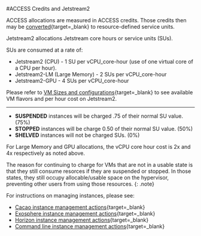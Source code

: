 #ACCESS Credits and Jetstream2

ACCESS allocations are measured in ACCESS credits. Those credits then may be [converted](https://allocations.access-ci.org/exchange_calculator){target=_blank} to resource-defined service units.

Jetstream2 allocations Jetstream core hours or service units (SUs).

SUs are consumed at a rate of:

*   Jetstream2 (CPU) - 1 SU per vCPU_core-hour (use of one virtual core of a CPU per hour).
*   Jetstream2-LM (Large Memory) - 2 SUs per vCPU_core-hour
*   Jetstream2-GPU - 4 SUs per vCPU_core-hour

Please refer to [VM Sizes and configurations](../general/vmsizes.md){target=_blank} to see available VM flavors and per hour cost on Jetstream2.

---

* **SUSPENDED** instances will be charged .75 of their normal SU value. (75%)
* **STOPPED** instances will be charge 0.50 of their normal SU value. (50%)
* **SHELVED** instances will not be charged SUs. (0%)

For Large Memory and GPU allocations, the vCPU core hour cost is 2x and 4x respectively as noted above.

The reason for continuing to charge for VMs that are not in a usable state is that they still consume resorces if they are suspended or stopped. In those states, they still occupy allocable/usable space on the hypervisor, preventing other users from using those resources.
{: .note}

For instructions on managing instances, please see:

* [Cacao instance management actions](../ui/cacao/deployments.md){target=_blank}
* [Exosphere instance management actions](../ui/exo/manage.md){target=_blank}
* [Horizon instance management actions](../ui/horizon/manage.md){target=_blank}
* [Command line instance management actions](../ui/cli/manage.md){target=_blank}
